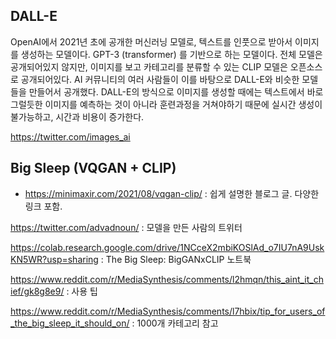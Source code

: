 ## DALL-E	

OpenAI에서 2021년 초에 공개한 머신러닝 모델로, 텍스트를 인풋으로 받아서 이미지를 생성하는 모델이다. GPT-3 (transformer) 를 기반으로 하는 모델이다. 전체 모델은 공개되어있지 않지만, 이미지를 보고 카테고리를 분류할 수 있는 CLIP 모델은 오픈소스로 공개되어있다. AI 커뮤니티의 여러 사람들이 이를 바탕으로 DALL-E와 비슷한 모델들을 만들어서 공개했다. DALL-E의 방식으로 이미지를 생성할 때에는 텍스트에서 바로 그럴듯한 이미지를 예측하는 것이 아니라 훈련과정을 거쳐야하기 때문에 실시간 생성이 불가능하고, 시간과 비용이 증가한다.

https://twitter.com/images_ai

## Big Sleep (VQGAN + CLIP)
- https://minimaxir.com/2021/08/vqgan-clip/
: 쉽게 설명한 블로그 글. 다양한 링크 포함.

https://twitter.com/advadnoun/
: 모델을 만든 사람의 트위터

https://colab.research.google.com/drive/1NCceX2mbiKOSlAd_o7IU7nA9UskKN5WR?usp=sharing
: The Big Sleep: BigGANxCLIP 노트북

https://www.reddit.com/r/MediaSynthesis/comments/l2hmqn/this_aint_it_chief/gk8g8e9/
: 사용 팁

https://www.reddit.com/r/MediaSynthesis/comments/l7hbix/tip_for_users_of_the_big_sleep_it_should_on/
: 1000개 카테고리 참고
